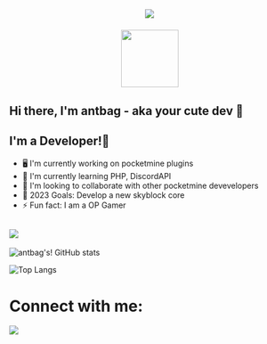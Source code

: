 ## <p align="center"> <a href="https://github.com/DenverCoder1/readme-typing-svg"><img src="https://readme-typing-svg.herokuapp.com/?lines=Hey!+There,+antbag+Here!;A+Self+Taught+PHP+Developer!;Founder+Of+LavaMC™️!"></a> </p>

<div id="header" align="center">
  <img src="https://media.giphy.com/media/M9gbBd9nbDrOTu1Mqx/giphy.gif" width="103"/>
</div>

## Hi there, I'm antbag - aka your cute dev 👋

## I'm a Developer!👋
- 🖥 I'm currently working on pocketmine plugins
- 🌱 I'm currently learning PHP, DiscordAPI
- 🤝 I'm looking to collaborate with other pocketmine devevelopers
- 🥅 2023 Goals: Develop a new skyblock core
- ⚡️ Fun fact: I am a OP Gamer

 ## ![](https://komarev.com/ghpvc/?username=antbag-dev&color=red)

![antbag's! GitHub stats](https://github-readme-stats.vercel.app/api?username=antbag-dev&show_icons=true&theme=radical)

![Top Langs](https://github-readme-stats.vercel.app/api/top-langs/?username=antbag-dev&hide_progress=true)
# Connect with me:

<img src="https://img.icons8.com/ios/50/000000/youtube--v1.png"/>
